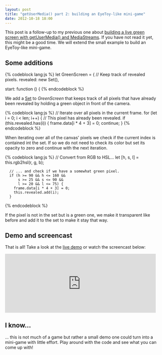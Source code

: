 ```yaml
---
layout: post
title: "getUserMedia() part 2: building an EyeToy-like mini-game"
date: 2012-10-18 18:00
---
```


This post is a follow-up to my previous one about
[building a live green screen with getUserMedia() and MediaStreams](/blog/2012/10/building-a-live-green-screen-with-getusermedia-and-mediastreams/).
If you have not read it yet, this might be a good time. We will extend the small
example to build an EyeToy-like mini-game.

## Some additions

{% codeblock lang:js %}
let GreenScreen = {
  // Keep track of revealed pixels.
  revealed: new Set(),

  start: function () {
{% endcodeblock %}

We add a
[Set](https://developer.mozilla.org/en-US/docs/JavaScript/Reference/Global_Objects/Set)
to *GreenScreen* that keeps track of all pixels that have already been
revealed by holding a green object in front of the camera.

{% codeblock lang:js %}
    // Iterate over all pixels in the current frame.
    for (let i = 0; i < len; i++) {
      // This pixel has already been revealed.
      if (this.revealed.has(i)) {
        frame.data[i * 4 + 3] = 0;
        continue;
      }
{% endcodeblock %}

When iterating over all of the canvas' pixels we check if the current index is
contained int the set. If so we do not need to check its color but set its
opacity to zero and continue with the next iteration.

{% codeblock lang:js %}
      // Convert from RGB to HSL...
      let [h, s, l] = this.rgb2hsl(r, g, b);

      // ... and check if we have a somewhat green pixel.
      if (h >= 90 && h <= 160 &&
          s >= 25 && s <= 90 &&
          l >= 20 && l <= 75) {
        frame.data[i * 4 + 3] = 0;
        this.revealed.add(i);
      }
{% endcodeblock %}

If the pixel is not in the set but is a green one, we make it transparent like
before and add it to the set to make it stay that way.

## Demo and screencast

That is all! Take a look at the [live demo](/demos/eye-toy/) or watch the
screencast below:

<iframe class="embed"
 src="http://player.vimeo.com/video/51598757?title=1&amp;byline=1&amp;portrait=1"
 width="500" height="195" frameborder="0"
 webkitAllowFullScreen mozallowfullscreen allowFullScreen></iframe>

## I know...

... this is not much of a game but rather a small demo one could turn into a
mini-game with little effort. Play around with the code and see what you can
come up with!
